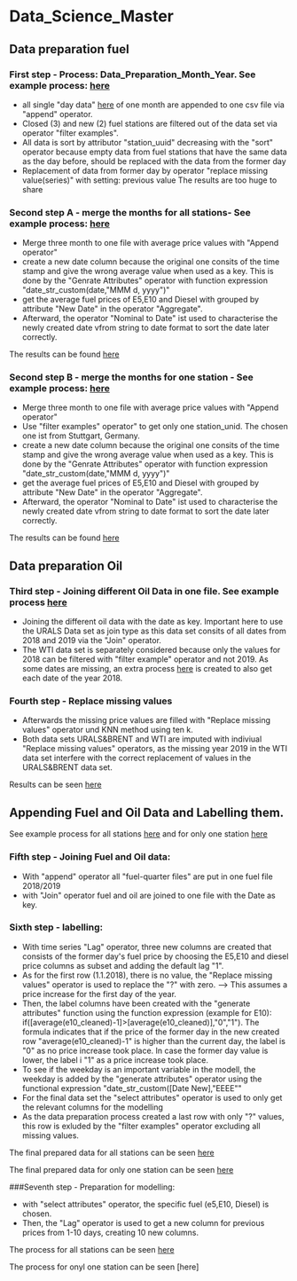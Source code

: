 # Data_Science_Master

## Data preparation fuel
### First step - Process: Data_Preparation_Month_Year. See example process: [here](https://github.com/Tammy231/Data_Science_Master/blob/master/Module/Introduction%20to%20Data%20Science/Project/Rapidminer/process/preparation/data_preparation_April2019.rmp)

- all single "day data" [here](https://github.com/Tammy231/Data_Science_Master/tree/master/Module/Introduction%20to%20Data%20Science/Project/Rapidminer/daten/04) 
of one month are appended to one csv file via "append" operator.
- Closed (3) and new (2) fuel stations are filtered out of the data set via operator "filter examples". 
- All data is sort by attributor "station_uuid" decreasing with the "sort" operator because empty data from fuel stations 
that have the same data as the day before, should be replaced with the data from the former day
- Replacement of data from former day by operator "replace missing value(series)" with setting: previous value
The results are too huge to share

### Second step A - merge the months for all stations- See example process: [here](https://github.com/Tammy231/Data_Science_Master/blob/master/Module/Introduction%20to%20Data%20Science/Project/Rapidminer/process/preparation/PreparedQ2_2019_noLabel.rmp)

- Merge three month to one file with average price values with "Append operator"
- create a new date column because the original one consits of the time stamp and give the 
wrong average value when used as a key. This is done by the "Genrate Attributes" operator with function expression
"date_str_custom(date,"MMM d, yyyy")"
- get the average fuel prices of E5,E10 and Diesel with grouped by attribute "New Date" in the operator "Aggregate".
- Afterward, the operator "Nominal to Date" ist used to characterise the newly created date vfrom string to date format
to sort the date later correctly. 

The results can be found [here](https://github.com/Tammy231/Data_Science_Master/blob/master/Module/Introduction%20to%20Data%20Science/Project/Rapidminer/daten/PreparedQ2_2019_nolabel.rmhdf5table)

### Second step B - merge the months for one station - See example process: [here](https://github.com/Tammy231/Data_Science_Master/blob/master/Module/Introduction%20to%20Data%20Science/Project/Rapidminer/process/preparation/PreparedQ2_2019_noLabel_OneStation.rmp)

- Merge three month to one file with average price values with "Append operator"
- Use "filter examples" operator" to get only one station_unid. The chosen one ist from Stuttgart, Germany.
- create a new date column because the original one consits of the time stamp and give the 
wrong average value when used as a key. This is done by the "Genrate Attributes" operator with function expression
"date_str_custom(date,"MMM d, yyyy")"
- get the average fuel prices of E5,E10 and Diesel with grouped by attribute "New Date" in the operator "Aggregate".
- Afterward, the operator "Nominal to Date" ist used to characterise the newly created date vfrom string to date format
to sort the date later correctly. 

The results can be found [here](https://github.com/Tammy231/Data_Science_Master/blob/master/Module/Introduction%20to%20Data%20Science/Project/Rapidminer/daten/PreparedQ22019_nolabel_oneStation.rmhdf5table)

## Data preparation Oil
### Third step - Joining different Oil Data in one file. See example process [here](https://github.com/MarcFriz/Data_Science_Master/blob/master/Module/Introduction%20to%20Data%20Science/Project/Rapidminer/process/preparation/Oil_cleaning.rmp)

- Joining the different oil data with the date as key. Important here to use the URALS Data set as join type as this data set consits of all dates from 
2018 and 2019 via the "Join" operator.
- The WTI data set is separately considered because only the values for 2018 can be filtered with "filter example" operator and not 2019.
As some dates are missing, an extra process [here](https://github.com/MarcFriz/Data_Science_Master/blob/master/Module/Introduction%20to%20Data%20Science/Project/Rapidminer/process/preparation/Datumsstempel.rmp)
is created to also get each date of the year 2018.  

### Fourth step - Replace missing values

- Afterwards the missing price values are filled with "Replace missing values" operator und KNN method using ten k. 
- Both data sets URALS&BRENT and WTI are imputed with indiviual "Replace missing values" operators, as 
the missing year 2019 in the WTI data set interfere with the correct replacement of values in the URALS&BRENT data set. 

Results can be seen [here](https://github.com/MarcFriz/Data_Science_Master/blob/master/Module/Introduction%20to%20Data%20Science/Project/Rapidminer/daten/Oil_Complete_Clean.csv)

## Appending Fuel and Oil Data and Labelling them. 
See example process for all stations [here](https://github.com/MarcFriz/Data_Science_Master/blob/master/Module/Introduction%20to%20Data%20Science/Project/Rapidminer/process/preparation/Data_preparation_label.rmp)
and for only one station [here](https://github.com/MarcFriz/Data_Science_Master/blob/master/Module/Introduction%20to%20Data%20Science/Project/Rapidminer/process/preparation/Data_preparation_label_oneStation.rmp)

### Fifth step - Joining Fuel and Oil data:

- With "append" operator all "fuel-quarter files" are put in one fuel file 2018/2019
- with "Join" operator fuel and oil are joined to one file with the Date as key.

### Sixth step - labelling:

- With time series "Lag" operator, three new columns are created that consists of the former
day's fuel price by choosing the E5,E10 and diesel price columns as subset and adding the default lag "1".
- As for the first row (1.1.2018), there is no value, the "Replace missing values" operator is used
to replace the "?" with zero. --> This assumes a price increase for the first day of the year. 
- Then, the label columns have been created with the "generate attributes" function using the function
expression (example for E10): if([average(e10_cleaned)-1]>[average(e10_cleaned)],"0","1"). The formula indicates that
if the price of the former day in the new created row "average(e10_cleaned)-1" is higher than the current day, 
the label is "0" as no price increase took place. In case the former day value is lower, the label i "1"
as a price increase took place. 
- To see if the weekday is an important variable in the modell, the weekday is added by the "generate attributes"
operator using the functional expression "date_str_custom([Date New],"EEEE""
- For the final data set the "select attributes" operator is used to only get the relevant columns for the modelling
- As the data preparation process created a last row with only "?" values, this row is exluded by the "filter examples"
operator excluding all missing values.

The final prepared data for all stations can be seen [here](https://github.com/MarcFriz/Data_Science_Master/blob/master/Module/Introduction%20to%20Data%20Science/Project/Rapidminer/daten/cleaned/CleanedData_complete.csv)

The final prepared data for only one station can be seen [here](https://github.com/MarcFriz/Data_Science_Master/blob/master/Module/Introduction%20to%20Data%20Science/Project/Rapidminer/daten/cleaned/CleanedData_complete_oneStation.csv)

###Seventh step - Preparation for modelling:

- with "select attributes" operator, the specific fuel (e5,E10, Diesel) is chosen. 
- Then, the "Lag" operator is used to get a new column for previous prices from 1-10 days, creating 10 new columns.

The process for all stations can be seen [here](https://github.com/MarcFriz/Data_Science_Master/blob/master/Module/Introduction%20to%20Data%20Science/Project/Rapidminer/process/preparation/prepForLag.rmp)

The process for onyl one station can be seen [here]
